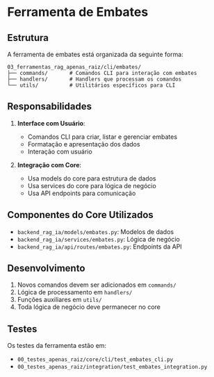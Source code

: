 # Ferramenta de Embates

## Estrutura

A ferramenta de embates está organizada da seguinte forma:

```
03_ferramentas_rag_apenas_raiz/cli/embates/
├── commands/       # Comandos CLI para interação com embates
├── handlers/       # Handlers que processam os comandos
└── utils/          # Utilitários específicos para CLI
```

## Responsabilidades

1. **Interface com Usuário**:

   - Comandos CLI para criar, listar e gerenciar embates
   - Formatação e apresentação dos dados
   - Interação com usuário

2. **Integração com Core**:
   - Usa models do core para estrutura de dados
   - Usa services do core para lógica de negócio
   - Usa API endpoints para comunicação

## Componentes do Core Utilizados

- `backend_rag_ia/models/embates.py`: Modelos de dados
- `backend_rag_ia/services/embates.py`: Lógica de negócio
- `backend_rag_ia/api/routes/embates.py`: Endpoints da API

## Desenvolvimento

1. Novos comandos devem ser adicionados em `commands/`
2. Lógica de processamento em `handlers/`
3. Funções auxiliares em `utils/`
4. Toda lógica de negócio deve permanecer no core

## Testes

Os testes da ferramenta estão em:

- `00_testes_apenas_raiz/core/cli/test_embates_cli.py`
- `00_testes_apenas_raiz/integration/test_embates_integration.py`
